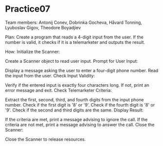 # Practice07

Team members: Antonij Conev, Dobrinka Gocheva, Håvard Tonning, Lyuboslav Gigov, Theodore Boyadjiev

Plan:
Create a program that reads a 4-digit input from the user. If the number is valid, it checks if it is a telemarketer and outputs the result.



How:
Initialize the Scanner:

Create a Scanner object to read user input.
Prompt for User Input:

Display a message asking the user to enter a four-digit phone number.
Read the input from the user.
Check Input Validity:

Verify if the entered input is exactly four characters long. If not, print an error message and exit.
Check Telemarketer Criteria:

Extract the first, second, third, and fourth digits from the input phone number.
Check if the first digit is '8' or '9'.
Check if the fourth digit is '8' or '9'.
Check if the second and third digits are the same.
Display Result:

If the criteria are met, print a message advising to ignore the call.
If the criteria are not met, print a message advising to answer the call.
Close the Scanner:

Close the Scanner to release resources.
